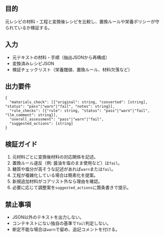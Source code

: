 ## 目的
元レシピの材料・工程と変換後レシピを比較し、置換ルールや栄養ポリシーが守られているか検証する。

## 入力
- 元テキストの材料・手順（抽出JSONから再構成）
- 変換済みレシピJSON
- 検証チェックリスト（栄養閾値、置換ルール、材料欠落など）

## 出力要件
```
{
  "materials_check": [{"original": string, "converted": [string], "status": "pass"|"warn"|"fail", "notes": string}],
  "rule_checks": [{"rule": string, "status": "pass"|"warn"|"fail", "llm_comment": string}],
  "overall_assessment": "pass"|"warn"|"fail",
  "suggested_actions": [string]
}
```

## 検証ガイド
1. 元材料ごとに変換後材料の対応関係を記述。
2. 置換ルール違反（例: 醤油を塩のまま使用など）は`fail`。
3. 糖質や塩分が高そうな記述があれば`warn`または`fail`。
4. 工程が複雑化している場合は簡素化を提案。
5. 新規追加材料がコアリスト外なら理由を確認。
6. 必要に応じて調整案を`suggested_actions`に箇条書きで提示。

## 禁止事項
- JSON以外のテキストを出力しない。
- コンテキストにない独自の基準で`fail`判定しない。
- 断定不能な場合は`warn`で留め、追記コメントを付ける。

